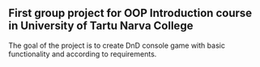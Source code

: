 <h2>First group project for OOP Introduction course in University of Tartu Narva College</h2>
<p>The goal of the project is to create DnD console game
 with basic functionality and according to requirements.</p>
